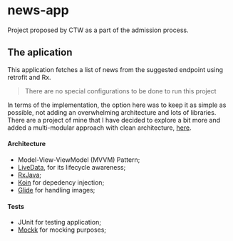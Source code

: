 # news-app

Project proposed by CTW as a part of the admission process.

## The aplication

This application fetches a list of news from the suggested endpoint using retrofit and Rx. 

> There are no special configurations to be done to run this project

In terms of the implementation, the option here was to keep it as simple as possible, not adding an overwhelming architecture and lots of libraries. There are a project of mine that I have decided to explore a bit more and added a multi-modular approach with clean architecture, [here](https://github.com/lucashenriqueos/tmdb-app).

#### Architecture
 - Model-View-ViewModel (MVVM) Pattern;
 - [LiveData](https://developer.android.com/topic/libraries/architecture/livedata), for its lifecycle awareness;
 - [RxJava](https://github.com/ReactiveX/RxJava);
 - [Koin](https://insert-koin.io/) for depedency injection;
 - [Glide](https://github.com/bumptech/glide) for handling images;

#### Tests
  - JUnit for testing application;
  - [Mockk](https://mockk.io/) for mocking purposes;
